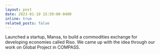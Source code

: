 ```yaml
---
layout: post
date: 2023-01-10 15:59:00-0400
inline: true
related_posts: false
---
```


Launched a startup, Mansa, to build a commodities exchange for developing economies called Riso. We came up with the idea through our work on Global Project in COMPASS.